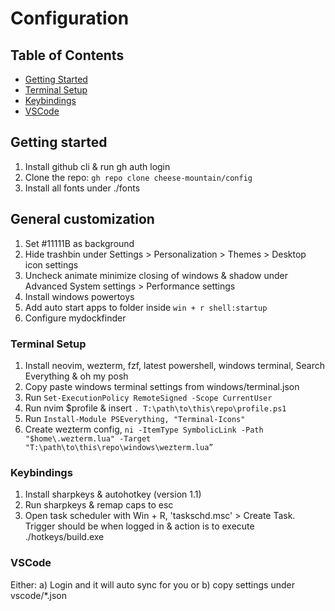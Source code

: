 # Configuration

## Table of Contents

- [Getting Started](#getting-started)
- [Terminal Setup](#terminal-setup)
- [Keybindings](#keybindings)
- [VSCode](#vscode)

## Getting started

1. Install github cli & run gh auth login
2. Clone the repo: ```gh repo clone cheese-mountain/config```
3. Install all fonts under ./fonts

## General customization
1. Set #11111B as background
2. Hide trashbin under Settings > Personalization > Themes > Desktop icon settings 
3. Uncheck animate minimize closing of windows & shadow under Advanced System settings > Performance settings
4. Install windows powertoys
5. Add auto start apps to folder inside ```win + r shell:startup```
6. Configure mydockfinder

### Terminal Setup

1. Install neovim, wezterm, fzf, latest powershell, windows terminal, Search Everything & oh my posh
2. Copy paste windows terminal settings from windows/terminal.json
3. Run ```Set-ExecutionPolicy RemoteSigned -Scope CurrentUser```
4. Run nvim $profile & insert ```. T:\path\to\this\repo\profile.ps1```
5. Run ```Install-Module PSEverything, "Terminal-Icons"```
6. Create wezterm config, ```ni -ItemType SymbolicLink -Path "$home\.wezterm.lua" -Target "T:\path\to\this\repo\windows\wezterm.lua”```

### Keybindings

1. Install sharpkeys & autohotkey (version 1.1)
2. Run sharpkeys & remap caps to esc
2. Open task scheduler with Win + R, 'taskschd.msc' > Create Task. Trigger should be when logged in & action is to execute ./hotkeys/build.exe

### VSCode

Either:
a) Login and it will auto sync for you or
b) copy settings under vscode/*.json

